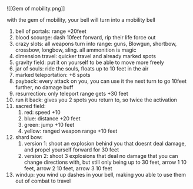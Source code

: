 ![[Gem of mobility.png]]

with the gem of mobility, your bell will turn into a mobility bell

1. bell of portals: range +20feet
2. blood scourge: dash 10feet forward, rip their life force out
3. crazy slots: all weapons turn into range: guns, Blowgun, shortbow, crossbow, longbow, sling. all ammonition is magic
4. dimension travel: quicker travel and already marked spots
5. gravity field: put it on yourself to be able to move more freely
6. jar of souls: ride the souls, floats up to 10 feet in the air
7. marked teleportation: +6 spots
8. payback: every attack on you, you can use it the next turn to go 10feet further, no damage buff
10. resurrection: only teleport range gets +30 feet
11. run it back: gives you 2 spots you return to, so twice the activation
12. sacred field: 
	1. red: speed +10
	2. blue: distance +20 feet
	3. green: jump +10 feet
	5. yellow: ranged weapon range +10 feet
13. shard bow: 
	1. version 1: shoot an explosion behind you that doesnt deal damage, and propel yourself forward for 30 feet
	2. version 2: shoot 3 explosions that deal no damage that you can change directions with, but still only being up to 30 feet, arrow 1 10 feet, arrow 2 10 feet, arrow 3 10 feet
14. windup: you wind up dashes in your bell, making you able to use them out of combat to travel
